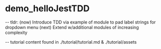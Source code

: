 # demo_helloJestTDD
-- tldr: 
(now) Introduce TDD via example of module to pad label strings for dropdown menu
(next) Extend w/additional modules of increasing complexity

-- tutorial content found in ./tutorial/tutorial.md & ./tutorial/assets

